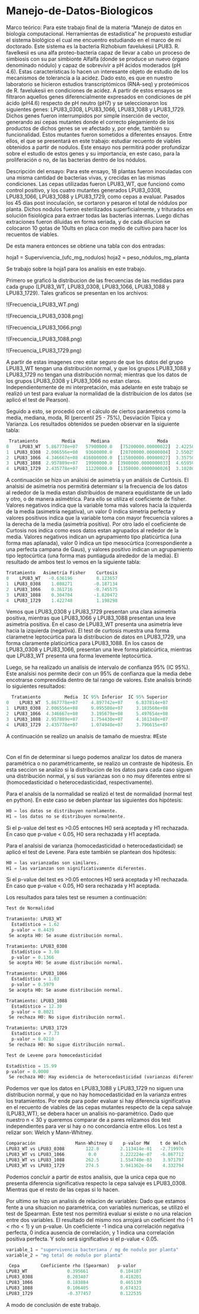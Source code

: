 # Manejo-de-Datos-Biologicos

Marco teórico:
Para este trabajo final de la materia “Manejo de datos en biología computacional. Herramientas de estadística” he propuesto estudiar el sistema biológico el cual me encuentro estudiando en el marco de mi doctorado. Este sistema es la bacteria Rizhobium favelukesii LPU83. R. favelkesii es una alfa proteo-bacteria capaz de llevar a cabo un proceso de simbiosis con su par simbionte Alfalfa (donde se produce un nuevo órgano denominado nódulo) y capaz de sobrevivir a pH ácidos moderados (pH 4.6). Estas características lo hacen un interesante objeto de estudio de los mecanismos de tolerancia a la acidez. Dado esto, es que en nuestro laboratorio se hicieron estudios transcriptómicos (RNA-seq) y proteómicos de R. favelukesii en condiciones de acidez. A partir de estos ensayos se filtraron aquellos genes diferencialmente expresados en condiciones de pH ácido (pH4.6) respecto de pH neutro (pH7) y se seleccionaron los siguientes genes: LPU83_0308, LPU83_1066, LPU83_1088 y LPU83_1729. Dichos genes fueron interrumpidos por simple inserción de vector, generando así cepas mutantes donde el correcto plegamiento de los productos de dichos genes se ve afectado y, por ende, también su funcionalidad. Estos mutantes fueron sometidos a diferentes ensayos. Entre ellos, el que se presentará en este trabajo: estudiar recuento de viables obtenidos a partir de nodulos. Este ensayo nos permitirá poder profundizar sobre el estudio de estos genes y su importancia, en este caso, para la proliferación o no, de las bacterias dentro de los nódulos.

Descripción del ensayo:
Para este ensayo, 18 plantas fueron inoculadas con una misma cantidad de bacterias vivas, y crecidas en las mismas condiciones. Las cepas utilizadas fueron LPU83_WT, que funcionó como control positivo, y los cuatro mutantes generados LPU83_0308, LPU83_1066, LPU83_1088 y LPU83_1729, como cepas a evaluar. Pasados los 45 días post inoculación, se cortaron y pesaron el total de nódulos por planta. Dichos nodulos fueron esterilizados superficialmente, y triturados en solución fisiológica para extraer todas las bacterias internas. Luego dichas extraciones fueron diluidas en forma seriada, y de cada dilucion se colocaron 10 gotas de 10ults en placa con medio de cultivo para hacer los recuentos de viables.

De esta manera entonces se obtiene una tabla con dos entradas:

hoja1 = Supervivencia_(ufc_mg_nodulos)
hoja2 = peso_nódulos_mg_planta

Se trabajo sobre la hoja1 para los analisis en este trabajo.

Primero se graficó la distribucion de las frecuencias de las medidas para cada grupo (LPU83_WT, LPU83_0308, LPU83_1066, LPU83_1088 y LPU83_1729).
Tales graficos se presentan en los archivos:

!(Frecuencia_LPU83_WT.png)

!(Frecuencia_LPU83_0308.png)

!(Frecuencia_LPU83_1066.png)

!(Frecuencia_LPU83_1088.png)

!(Frecuencia_LPU83_1729.png)

A partir de estas imagenes creo estar seguro de que los datos del grupo LPU83_WT tengan una distribución normal, y que los grupos LPU83_1088 y LPU83_1729 no tengan una distribución normal; mientras que los datos de los grupos LPU83_0308 y LPU83_1066 no estan claros. Independientemente de mi interpretación, más adelante en este trabajo se realizó un test para evaluar la normalidad de la distribuicion de los datos (se aplicó el test de Pearson).

Seguido a esto, se procedió con el cálculo de ciertos parámetros como la media, mediana, moda, RI (percentil 25 - 75%), Desviación Típica y Varianza. Los resultados obtenidos se pueden observar en la siguiente tabla:
```python
 Tratamiento         Media      Mediana                  Moda            RI  Desviación típica      Varianza
0    LPU83_WT  5.867778e+07   57900000.0   [75200000.00000022]  2.422500e+07       1.950652e+07  3.805042e+14
1  LPU83_0308  2.006556e+08   93600000.0   [28700000.00000004]  2.550250e+08       2.205973e+08  4.866319e+16
2  LPU83_1066  4.346667e+08  416000000.0  [115000000.00000027]  3.357500e+08       2.314527e+08  5.357035e+16
3  LPU83_1088  2.957889e+07   19900000.0  [3980000.0000000033]  4.659500e+07       2.420043e+07  5.856606e+14
4  LPU83_1729  2.435778e+07   11220000.0  [1350000.0000000026]  3.102000e+07       2.736516e+07  7.488520e+14
```

A continuación se hizo un análsisi de asimetría y un análisis de Curtósis. El analsisi de asimetría nos permitirá determianr si la frecuencia de los datos al rededor de la media estan distribuidos de manera equidistante de un lado y otro, o de manera asimétrica. Para ello se utiliza el coeficiente de fisher. Valores negativos indica que la variable toma más valores hacia la izquierda de la media (asimetría negativa), un valor 0 indica simetría perfecta y valores positivos indica que la variable toma con mayor frecuencia valores a la derecha de la media (asimetría positiva). Por otro lado el coeficiente de Curtosis nos indica como esos datos estan agrupados al rededor de la media. Valores negativos indican un agrupamiento tipo platicúrtica (una forma mas aplanada), valor 0 indica un tipo mesocúrtica (correspondiente a una perfecta campana de Gaus), y valores positivo indican un agrupamiento tipo leptocúrtica (una forma mas puntiaguda alrededor de la media). El resultado de ambos test lo vemos en la siguiente tabla:

```python
Tratamiento   Asimetría Fisher    Curtosis
0    LPU83_WT   -0.636196         0.123657
1  LPU83_0308    1.088271        -0.187134
2  LPU83_1066    0.361716        -0.745575
3  LPU83_1088    0.304704        -1.820472
4  LPU83_1729    1.422748         1.198298
```

Vemos que LPU83_0308 y LPU83_1729 presentan una clara asimetría positiva, mientras que LPU83_1066 y LPU83_1088 presentan una leve asimetría positiva. En el caso de LPU83_WT presenta una asimetría leve hacia la izquierda (negativa). El test de curtosis muestra una forma clarametne leptocúrtica para la distribucion de datos en LPU83_1729, una forma claramente platicúrtica para LPU83_1088. En los casos de LPU83_0308 y LPU83_1066, presentan una leve forma platicúrtica, mientras que LPU83_WT presenta una forma levemente leptocúrtica.

Luego, se ha realizado un analisis de intervalo de confianza 95% (IC 95%). Este analsisi nos permite decir con un 95% de confianza que la media debe encotrarse comprendida dentro de tal rango de valores. Este analisis brindó lo siguientes resultados:

```python
  Tratamiento         Media  IC 95% Inferior  IC 95% Superior
0    LPU83_WT  5.867778e+07     4.897742e+07     6.837814e+07
1  LPU83_0308  2.006556e+08     9.095508e+07     3.103560e+08
2  LPU83_1066  4.346667e+08     3.195679e+08     5.497654e+08
3  LPU83_1088  2.957889e+07     1.754430e+07     4.161348e+07
4  LPU83_1729  2.435778e+07     1.074940e+07     3.796615e+07
```

A continuación se realizo un analsis de tamaño de muestra:
#Este


#
Con el fin de determinar si luego podemos analizar los datos de manera paramétrica o no paramétricamente, se realizo un contraste de hipótesis. En esta seccion se analizo si la distribucion de los datos para cada caso siguen una distribución normal, y si sus varianzas son o no muy diferentes entre sí (homocedasticidad o heterocedasticidad, respectivamente). 

Para el analsis de la normalidad se realizó el test de normalidad (normal test en python). En este caso se deben plantear las siguientes dos hipótesis:
```python
H0 = los datos se distribuyen normlamente.
H1 = los datos no se distribuyen normalmente.
```
Si el p-value del test es >0.05 entocnes H0 será aceptada y H1 rechazada. En caso que p-value < 0.05, H0 sera rechazada y H1 aceptada.

Para el analsisi de varianza (homocedasticidad o heterocedasticidad) se aplicó el test de Levene. Para este también se plantean dos hipótesis:
```python
H0 = las varianzadas son similares.
H1 = las varianzan son significativamente diferentes.
```
Si el p-value del test es >0.05 entocnes H0 será aceptada y H1 rechazada. En caso que p-value < 0.05, H0 sera rechazada y H1 aceptada.

Los resultados para tales test se resumen a continuación:
```python
Test de Normalidad

Tratamiento: LPU83_WT
  Estadístico = 1.62
  p-valor = 0.4439
 Se acepta H0: Se asume distribución normal.

Tratamiento: LPU83_0308
  Estadístico = 3.98
  p-valor = 0.1366
 Se acepta H0: Se asume distribución normal.

Tratamiento: LPU83_1066
  Estadístico = 1.03
  p-valor = 0.5979
 Se acepta H0: Se asume distribución normal.

Tratamiento: LPU83_1088
  Estadístico = 12.30
  p-valor = 0.0021
 Se rechaza H0: No sigue distribución normal.

Tratamiento: LPU83_1729
  Estadístico = 7.73
  p-valor = 0.0210
 Se rechaza H0: No sigue distribución normal.
```
```python
Test de Levene para homocedasticidad

Estadístico = 15.99
p-valor = 0.0000
 Se rechaza H0: Hay evidencia de heterocedasticidad (varianzas diferentes).
 ```
Podemos ver que los datos en LPU83_1088 y LPU83_1729 no siguen una distribucion normal, y que no hay homocedasticidad en la varianza entres los tratamientos. Por ende para poder evaluar si hay diferencia significativa en el recuento de viables de las cepas mutantes respecto de la cepa salvaje (LPU83_WT), se debera hacer un analisis no-paramétrico. Dado que nuestro n < 30 y queremos comparar de a pares relizamos dos test independientes para ver si hay o no concordancia entre ellos. Los test a relizar son: Welch y Mann-Whitney.
```python
Comparación               Mann-Whitney U    p-valor MW    t de Welch    p-valor Welch
LPU83_WT vs LPU83_0308        122.0        2.113414e-01   -2.719976       0.014412
LPU83_WT vs LPU83_1066         0.0         3.222224e-07   -6.867712       0.000003
LPU83_WT vs LPU83_1088        262.5        1.554740e-03    3.971797       0.000371
LPU83_WT vs LPU83_1729        274.5        3.941362e-04    4.332794       0.000146
```
Podemos concluir a partir de estos analisis, que la unica cepa que no presenta diferencia significativa respecto la cepa salvaje es LPU83_0308. Mientras que el resto de las cepas si lo hacen.

Por ultimo se hizo un analisis de relacion de variables:
Dado que estamos fente a una situacion no paramétrica, con variables numericas, se utilizó el test de Spearman. Este test nos permitirá evaluar si existe o no una relacion entre dos variables. El resultado del mismo nos arrojará un coeficient rho (-1 < rho < 1) y un p-value. Un coeficiente -1 indica una correlación negativa perfecta, 0 indica ausencia de correlación, y 1 indica una correlación positiva perfecta. Y solo será significativo si el p-value < 0.05.

 ```python
variable_1 = "supervivencia bacteriana / mg de nodulo por planta"
variable_2 = "mg total de nodulo por planta"

  Cepa        Coeficiente rho (Spearman)   p-valor
LPU83_WT               0.395661            0.104107
LPU83_0308             0.203407            0.418201
LPU83_1066             0.183884            0.465139
LPU83_1088             0.106405            0.674321
LPU83_1729             -0.377457           0.122535
```

A modo de conclusión de este trabajo.
